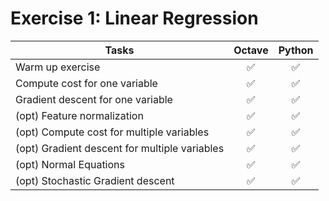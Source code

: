 # Exercise 1: Linear Regression

| Tasks                                         | Octave | Python |
| --------------------------------------------- | :----: | :----: |
| Warm up exercise                              |   ✅   |   ✅   |
| Compute cost for one variable                 |   ✅   |   ✅   |
| Gradient descent for one variable             |   ✅   |   ✅   |
| (opt) Feature normalization                   |   ✅   |   ✅   |
| (opt) Compute cost for multiple variables     |   ✅   |   ✅   |
| (opt) Gradient descent for multiple variables |   ✅   |   ✅   |
| (opt) Normal Equations                        |   ✅   |   ✅   |
| (opt) Stochastic Gradient descent             |   ✅   |   ✅   |
